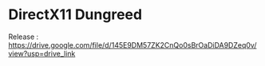 # DirectX11 Dungreed

Release : https://drive.google.com/file/d/145E9DM57ZK2CnQo0sBrOaDiDA9DZeq0v/view?usp=drive_link
